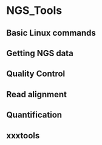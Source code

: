 # NGS_Tools

## Basic Linux commands

## Getting NGS data

## Quality Control

## Read alignment

## Quantification


## xxxtools






